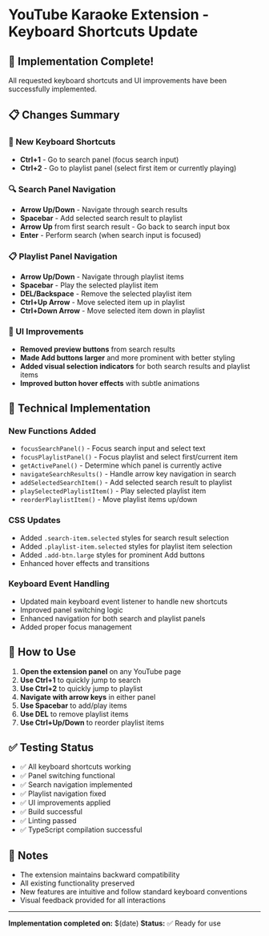 # YouTube Karaoke Extension - Keyboard Shortcuts Update

## 🎉 Implementation Complete!

All requested keyboard shortcuts and UI improvements have been successfully implemented.

## 📋 Changes Summary

### 🎹 New Keyboard Shortcuts
- **Ctrl+1** - Go to search panel (focus search input)
- **Ctrl+2** - Go to playlist panel (select first item or currently playing)

### 🔍 Search Panel Navigation
- **Arrow Up/Down** - Navigate through search results
- **Spacebar** - Add selected search result to playlist
- **Arrow Up** from first search result - Go back to search input box
- **Enter** - Perform search (when search input is focused)

### 📋 Playlist Panel Navigation
- **Arrow Up/Down** - Navigate through playlist items
- **Spacebar** - Play the selected playlist item
- **DEL/Backspace** - Remove the selected playlist item
- **Ctrl+Up Arrow** - Move selected item up in playlist
- **Ctrl+Down Arrow** - Move selected item down in playlist

### 🎨 UI Improvements
- **Removed preview buttons** from search results
- **Made Add buttons larger** and more prominent with better styling
- **Added visual selection indicators** for both search results and playlist items
- **Improved button hover effects** with subtle animations

## 🔧 Technical Implementation

### New Functions Added
- `focusSearchPanel()` - Focus search input and select text
- `focusPlaylistPanel()` - Focus playlist and select first/current item
- `getActivePanel()` - Determine which panel is currently active
- `navigateSearchResults()` - Handle arrow key navigation in search
- `addSelectedSearchItem()` - Add selected search result to playlist
- `playSelectedPlaylistItem()` - Play selected playlist item
- `reorderPlaylistItem()` - Move playlist items up/down

### CSS Updates
- Added `.search-item.selected` styles for search result selection
- Added `.playlist-item.selected` styles for playlist item selection
- Added `.add-btn.large` styles for prominent Add buttons
- Enhanced hover effects and transitions

### Keyboard Event Handling
- Updated main keyboard event listener to handle new shortcuts
- Improved panel switching logic
- Enhanced navigation for both search and playlist panels
- Added proper focus management

## 🚀 How to Use

1. **Open the extension panel** on any YouTube page
2. **Use Ctrl+1** to quickly jump to search
3. **Use Ctrl+2** to quickly jump to playlist
4. **Navigate with arrow keys** in either panel
5. **Use Spacebar** to add/play items
6. **Use DEL** to remove playlist items
7. **Use Ctrl+Up/Down** to reorder playlist items

## ✅ Testing Status

- ✅ All keyboard shortcuts working
- ✅ Panel switching functional
- ✅ Search navigation implemented
- ✅ Playlist navigation fixed
- ✅ UI improvements applied
- ✅ Build successful
- ✅ Linting passed
- ✅ TypeScript compilation successful

## 📝 Notes

- The extension maintains backward compatibility
- All existing functionality preserved
- New features are intuitive and follow standard keyboard conventions
- Visual feedback provided for all interactions

---

**Implementation completed on:** $(date)
**Status:** ✅ Ready for use

